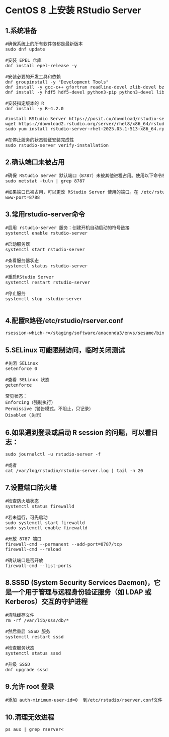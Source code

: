 # CentOS 8 上安装 RStudio Server

## 1.系统准备
<pre>
#确保系统上的所有软件包都是最新版本
sudo dnf update

#安装 EPEL 仓库
dnf install epel-release -y

#安装必要的开发工具和依赖
dnf groupinstall -y "Development Tools"
dnf install -y gcc-c++ gfortran readline-devel zlib-devel bzip2-devel pcre2-devel libcurl-devel openssl-devel libxml2-devel
dnf install -y hdf5 hdf5-devel python3-pip python3-devel libjpeg-turbo libjpeg-turbo-devel cmake

#安装指定版本的 R
dnf install -y R-4.2.0

#install RStudio Server https://posit.co/download/rstudio-server/
wget https://download2.rstudio.org/server/rhel8/x86_64/rstudio-server-rhel-2025.05.1-513-x86_64.rpm
sudo yum install rstudio-server-rhel-2025.05.1-513-x86_64.rpm

#在停止服务的状态验证安装完成性
sudo rstudio-server verify-installation
</pre> 

## 2.确认端口未被占用
<pre>
#确保 RStudio Server 默认端口（8787）未被其他进程占用。使用以下命令检查端口：
sudo netstat -tuln | grep 8787

#如果端口已被占用，可以更改 RStudio Server 使用的端口。在 /etc/rstudio/rserver.conf 中添加以下内容来更改端口：
www-port=8788
</pre>

## 3.常用rstudio-server命令
<pre>
#启用 rstudio-server 服务：创建开机自动启动的符号链接
systemctl enable rstudio-server

#启动服务器
systemctl start rstudio-server

#查看服务器状态
systemctl status rstudio-server 

#重启RStudio Server
systemctl restart rstudio-server

#停止服务
systemctl stop rstudio-server

</pre>

## 4.配置R路径/etc/rstudio/rserver.conf
<pre>rsession-which-r=/staging/software/anaconda3/envs/sesame/bin/R</pre>

## 5.SELinux 可能限制访问，临时关闭测试
<pre>
#关闭 SELinux
setenforce 0

#查看 SELinux 状态
getenforce

常见状态：
Enforcing（强制执行）
Permissive（警告模式，不阻止，只记录）
Disabled（关闭）
</pre> 

## 6.如果遇到登录或启动 R session 的问题，可以看日志：
<pre>
sudo journalctl -u rstudio-server -f

#或者
cat /var/log/rstudio/rstudio-server.log | tail -n 20
</pre>

## 7.设置端口防火墙
<pre>
#检查防火墙状态
systemctl status firewalld

#若未运行，可先启动
sudo systemctl start firewalld
sudo systemctl enable firewalld

#开放 8787 端口
firewall-cmd --permanent --add-port=8787/tcp
firewall-cmd --reload

#确认端口是否开放
firewall-cmd --list-ports
</pre>

## 8.SSSD (System Security Services Daemon)，它是一个用于管理与远程身份验证服务（如 LDAP 或 Kerberos）交互的守护进程
<pre>
#清除缓存文件
rm -rf /var/lib/sss/db/*

#然后重启 SSSD 服务
systemctl restart sssd

#检查服务状态
systemctl status sssd

#升级 SSSD
dnf upgrade sssd
</pre>

## 9.允许 root 登录
<pre>
#添加 auth-minimum-user-id=0  到/etc/rstudio/rserver.conf文件
</pre>

## 10.清理无效进程
<pre>ps aux | grep rserver<</pre>
